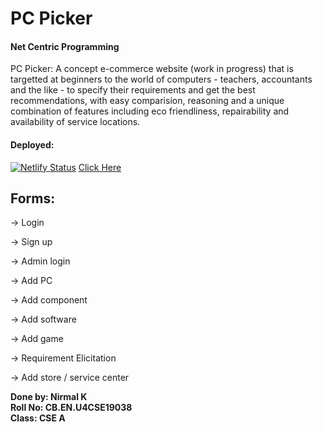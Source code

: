 # PC Picker
#### Net Centric Programming


PC Picker: A concept e-commerce website (work in progress) that is targetted at beginners to the world of computers - teachers, accountants and the like - to specify their requirements and get the best recommendations, with easy comparision, reasoning and a unique combination of features including eco friendliness, repairability and availability of service locations.

#### Deployed: 
[![Netlify Status](https://api.netlify.com/api/v1/badges/3196bf74-5f37-4943-8c4b-965a6a8edb1c/deploy-status)](https://app.netlify.com/sites/unrivaled-pastelito-5f5a6d/deploys)
[Click Here](https://unrivaled-pastelito-5f5a6d.netlify.app/)

## Forms:

→ Login 

→ Sign up

→ Admin login 

→ Add PC 

→ Add component

→ Add software 

→ Add game 

→ Requirement Elicitation 

→ Add store / service center


**Done by: Nirmal K**  
**Roll No: CB.EN.U4CSE19038**  
**Class: CSE A**   
